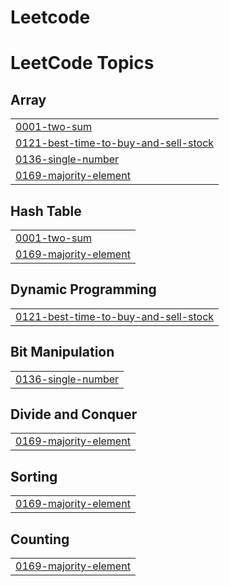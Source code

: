 # Leetcode
<!---LeetCode Topics Start-->
# LeetCode Topics
## Array
|  |
| ------- |
| [0001-two-sum](https://github.com/nikodimosewnetu/Leetcode/tree/master/0001-two-sum) |
| [0121-best-time-to-buy-and-sell-stock](https://github.com/nikodimosewnetu/Leetcode/tree/master/0121-best-time-to-buy-and-sell-stock) |
| [0136-single-number](https://github.com/nikodimosewnetu/Leetcode/tree/master/0136-single-number) |
| [0169-majority-element](https://github.com/nikodimosewnetu/Leetcode/tree/master/0169-majority-element) |
## Hash Table
|  |
| ------- |
| [0001-two-sum](https://github.com/nikodimosewnetu/Leetcode/tree/master/0001-two-sum) |
| [0169-majority-element](https://github.com/nikodimosewnetu/Leetcode/tree/master/0169-majority-element) |
## Dynamic Programming
|  |
| ------- |
| [0121-best-time-to-buy-and-sell-stock](https://github.com/nikodimosewnetu/Leetcode/tree/master/0121-best-time-to-buy-and-sell-stock) |
## Bit Manipulation
|  |
| ------- |
| [0136-single-number](https://github.com/nikodimosewnetu/Leetcode/tree/master/0136-single-number) |
## Divide and Conquer
|  |
| ------- |
| [0169-majority-element](https://github.com/nikodimosewnetu/Leetcode/tree/master/0169-majority-element) |
## Sorting
|  |
| ------- |
| [0169-majority-element](https://github.com/nikodimosewnetu/Leetcode/tree/master/0169-majority-element) |
## Counting
|  |
| ------- |
| [0169-majority-element](https://github.com/nikodimosewnetu/Leetcode/tree/master/0169-majority-element) |
<!---LeetCode Topics End-->